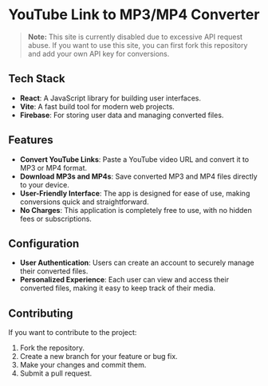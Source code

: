 # YouTube Link to MP3/MP4 Converter

> **Note:** This site is currently disabled due to excessive API request abuse. If you want to use this site, you can first fork this repository and add your own API key for conversions.

## Tech Stack

- **React**: A JavaScript library for building user interfaces.
- **Vite**: A fast build tool for modern web projects.
- **Firebase**: For storing user data and managing converted files.

## Features

- **Convert YouTube Links**: Paste a YouTube video URL and convert it to MP3 or MP4 format.
- **Download MP3s and MP4s**: Save converted MP3 and MP4 files directly to your device.
- **User-Friendly Interface**: The app is designed for ease of use, making conversions quick and straightforward.
- **No Charges**: This application is completely free to use, with no hidden fees or subscriptions.

## Configuration

- **User Authentication**: Users can create an account to securely manage their converted files.
- **Personalized Experience**: Each user can view and access their converted files, making it easy to keep track of their media.

## Contributing

If you want to contribute to the project:

1. Fork the repository.
2. Create a new branch for your feature or bug fix.
3. Make your changes and commit them.
4. Submit a pull request.
